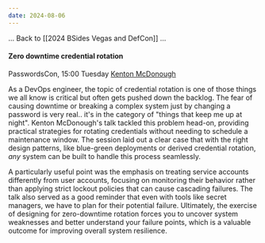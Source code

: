 ```yaml
---
date: 2024-08-06
---
```





... Back to [[2024 BSides Vegas and DefCon]] ...



#### Zero downtime credential rotation

PasswordsCon, 15:00 Tuesday
[Kenton McDonough](https://bsideslv.org/speakers#VZ3NQP)


As a DevOps engineer, the topic of credential rotation is one of those things we all know is critical but often gets pushed down the backlog. The fear of causing downtime or breaking a complex system just by changing a password is very real.. it's in the category of "things that keep me up at night". Kenton McDonough's talk tackled this problem head-on, providing practical strategies for rotating credentials without needing to schedule a maintenance window. The session laid out a clear case that with the right design patterns, like blue-green deployments or derived credential rotation, *any* system can be built to handle this process seamlessly.

A particularly useful point was the emphasis on treating service accounts differently from user accounts, focusing on monitoring their behavior rather than applying strict lockout policies that can cause cascading failures. The talk also served as a good reminder that even with tools like secret managers, we have to plan for their potential failure. Ultimately, the exercise of designing for zero-downtime rotation forces you to uncover system weaknesses and better understand your failure points, which is a valuable outcome for improving overall system resilience.